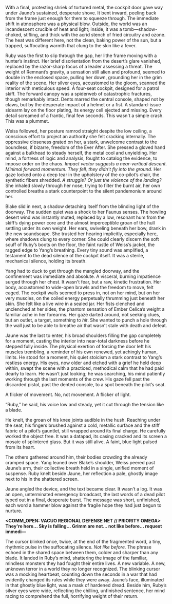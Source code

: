 With a final, protesting shriek of tortured metal, the cockpit door gave way under Jaune’s sustained, desperate shove. It bent inward, peeling back from the frame just enough for them to squeeze through. The immediate shift in atmosphere was a physical blow. Outside, the world was an incandescent crucible of heat and light; inside, it was a tomb—shadow-choked, stifling, and thick with the acrid stench of fried circuitry and ozone. The heat was different here, not the clean, baking power of the sun, but a trapped, suffocating warmth that clung to the skin like a fever.

Ruby was the first to slip through the gap, her lithe frame moving with a hunter’s instinct. Her brief disorientation from the desert’s glare vanished, replaced by the razor-sharp focus of a leader assessing a threat. The weight of Remnant’s gravity, a sensation still alien and profound, seemed to double in the enclosed space, pulling her down, grounding her in the grim reality of the scene. Her silver eyes, accustomed to the gloom, scanned the interior with meticulous speed. A four-seat cockpit, designed for a patrol skiff. The forward canopy was a spiderweb of catastrophic fractures, though remarkably intact. Dents marred the central console, shaped not by claws, but by the desperate impact of a helmet or a fist. A standard-issue sidearm lay on the floor plating, its energy cell ejected and missing. Every detail screamed of a frantic, final few seconds. This wasn't a simple crash. This was a plummet.

Weiss followed, her posture ramrod straight despite the low ceiling, a conscious effort to project an authority she felt cracking internally. The oppressive closeness grated on her, a stark, unwelcome contrast to the boundless, if bizarre, freedom of the Ever After. She pressed a gloved hand against a bulkhead to steady herself, the metal cool and unyielding. Her mind, a fortress of logic and analysis, fought to catalog the evidence, to impose order on the chaos. *Impact vector suggests a near-vertical descent. Minimal forward momentum. They fell, they didn't fly into the ground.* Her gaze locked onto a deep tear in the upholstery of the co-pilot’s chair, the synthetic fibers shredded. *A struggle? Or just the violence of the landing?* She inhaled slowly through her nose, trying to filter the burnt air, her own controlled breaths a stark counterpoint to the silent pandemonium around her.

Blake slid in next, a shadow detaching itself from the blinding light of the doorway. The sudden quiet was a shock to her Faunus senses. The howling desert wind was instantly muted, replaced by a low, resonant hum from the skiff’s dying power core and the almost imperceptible groan of the hull settling under its own weight. Her ears, swiveling beneath her bow, drank in the new soundscape. She trusted her hearing implicitly, especially here, where shadows clung to every corner. She could clearly discern the soft scuff of Ruby’s boots on the floor, the faint rustle of Weiss’s jacket, the ragged edge to Yang’s breathing. Every tiny sound was amplified, a testament to the dead silence of the cockpit itself. It was a sterile, mechanical silence, holding its breath.

Yang had to duck to get through the mangled doorway, and the confinement was immediate and absolute. A visceral, burning impatience surged through her chest. It wasn't fear, but a raw, kinetic frustration. Her body, accustomed to wide-open brawls and the freedom to move, felt caged. The cockpit walls seemed to press in, not on her mind, but on her very muscles, on the coiled energy perpetually thrumming just beneath her skin. She felt like a live wire in a sealed jar. Her fists clenched and unclenched at her sides, the phantom sensation of Ember Celica’s weight a familiar ache in her forearms. Her gaze darted around, not seeking clues, but an outlet, a target, something to *hit*. She wanted to punch a hole through the wall just to be able to breathe air that wasn’t stale with death and defeat.

Jaune was the last to enter, his broad shoulders filling the gap completely for a moment, casting the interior into near-total darkness before he stepped fully inside. The physical exertion of forcing the door left his muscles trembling, a reminder of his own renewed, yet achingly human, limits. He stood for a moment, his quiet stoicism a stark contrast to Yang’s restless energy. His eyes, now older and etched with a grief he held deep within, swept the scene with a practiced, methodical calm that he had paid dearly to learn. He wasn’t just looking; he was searching, his mind patiently working through the last moments of the crew. His gaze fell past the discarded pistol, past the dented console, to a spot beneath the pilot’s seat.

A flicker of movement. No, not movement. A flicker of light.

“Ruby,” he said, his voice low and steady, yet it cut through the tension like a blade.

He knelt, the groan of his knee joints audible in the hush. Reaching under the seat, his fingers brushed against a cold, metallic surface and the stiff fabric of a pilot’s gauntlet, still wrapped around its final charge. He carefully worked the object free. It was a datapad, its casing cracked and its screen a mosaic of splintered glass. But it was still alive. A faint, blue light pulsed from its heart.

The others gathered around him, their bodies crowding the already cramped space. Yang leaned over Blake’s shoulder, Weiss peered past Jaune’s arm, their collective breath held in a single, unified moment of suspense. Ruby knelt beside Jaune, her reflection a pale, ghostly image next to his in the shattered screen.

Jaune angled the device, and the text became clear. It wasn’t a log. It was an open, unterminated emergency broadcast, the last words of a dead pilot typed out in a final, desperate burst. The message was short, unfinished, each word a hammer blow against the fragile hope they had just begun to nurture.

**<COMM_OPEN: VACUO REGIONAL DEFENSE NET // PRIORITY OMEGA>**
**They're here... Sky is falling... Grimm are not... not like before... request immedi—**
**<SIGNAL TERMINATED>**

The cursor blinked once, twice, at the end of the fragmented word, a tiny, rhythmic pulse in the suffocating silence. *Not like before.* The phrase echoed in the shared space between them, colder and sharper than any blade. It landed in Ruby’s mind, shattering the image of the familiar, mindless monsters they had fought their entire lives. A new variable. A new, unknown terror in a world they no longer recognized. The blinking cursor was a mocking heartbeat, counting down the seconds in a war that had evidently changed its rules while they were away. Jaune’s face, illuminated in that ghostly blue light, was a mask of hardened dread. Beside him, Ruby’s silver eyes were wide, reflecting the chilling, unfinished sentence, her mind racing to comprehend the full, horrifying weight of their return.